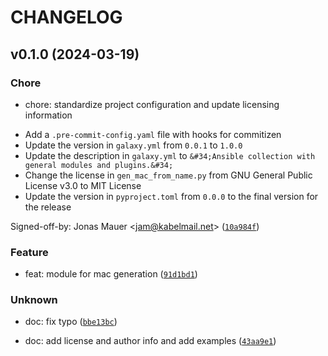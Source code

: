 # CHANGELOG



## v0.1.0 (2024-03-19)

### Chore

* chore: standardize project configuration and update licensing information

- Add a `.pre-commit-config.yaml` file with hooks for commitizen
- Update the version in `galaxy.yml` from `0.0.1` to `1.0.0`
- Update the description in `galaxy.yml` to `&#34;Ansible collection with general modules and plugins.&#34;`
- Change the license in `gen_mac_from_name.py` from GNU General Public License v3.0 to MIT License
- Update the version in `pyproject.toml` from `0.0.0` to the final version for the release

Signed-off-by: Jonas Mauer &lt;jam@kabelmail.net&gt; ([`10a984f`](https://github.com/jam82/ansible-collection-general/commit/10a984f5f0a599701fed3bd3ba83f34d999c1f85))

### Feature

* feat: module for mac generation ([`91d1bd1`](https://github.com/jam82/ansible-collection-general/commit/91d1bd1c4b4949c0d7a3c8da6213ec52fd9fa051))

### Unknown

* doc: fix typo ([`bbe13bc`](https://github.com/jam82/ansible-collection-general/commit/bbe13bca4cf1ff9e4c67843ddaae5667f80b3f44))

* doc: add license and author info and add examples ([`43aa9e1`](https://github.com/jam82/ansible-collection-general/commit/43aa9e1d1d4ddb9f4de406648fb4b63ebb03952b))
